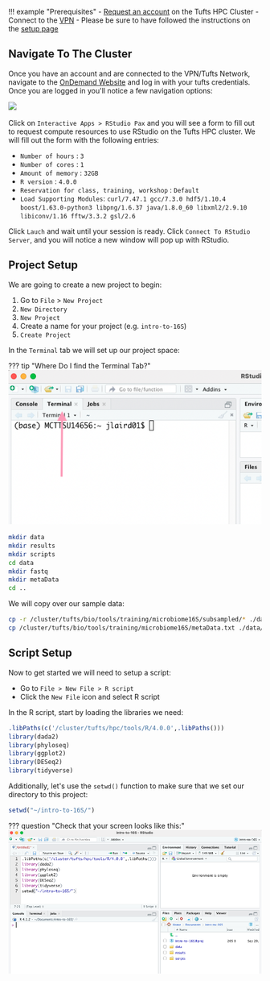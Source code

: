 
!!! example "Prerequisites"
    - [Request an account](http://research.uit.tufts.edu/) on the Tufts HPC Cluster
    - Connect to the [VPN](https://access.tufts.edu/vpn)
    - Please be sure to have followed the instructions on the [setup page](../setup.md)

## Navigate To The Cluster

Once you have an account and are connected to the VPN/Tufts Network, navigate to the [OnDemand Website](https://ondemand.pax.tufts.edu/) and log in with your tufts credentials. Once you are logged in you'll notice a few navigation options:

![](images/ondemandLayout.png)

Click on `Interactive Apps > RStudio Pax` and you will see a form to fill out to request compute resources to use RStudio on the Tufts HPC cluster. We will fill out the form with the following entries:

- `Number of hours` : `3`
- `Number of cores` : `1`
- `Amount of memory` : `32GB`
- `R version` : `4.0.0`
- `Reservation for class, training, workshop` : `Default`
- `Load Supporting Modules`: `curl/7.47.1 gcc/7.3.0 hdf5/1.10.4 boost/1.63.0-python3 libpng/1.6.37 java/1.8.0_60 libxml2/2.9.10 libiconv/1.16 fftw/3.3.2 gsl/2.6`

Click `Lauch` and wait until your session is ready. Click `Connect To RStudio Server`, and you will notice a new window will pop up with RStudio. 

## Project Setup

We are going to create a new project to begin:

1. Go to `File` > `New Project`
2. `New Directory`
3. `New Project`
4. Create a name for your project (e.g. `intro-to-16S`)
5. `Create Project`

In the `Terminal` tab we will set up our project space:

??? tip "Where Do I find the Terminal Tab?"
    ![](images/r-studio-terminal-tab.png)
    
```bash
mkdir data
mkdir results
mkdir scripts
cd data
mkdir fastq
mkdir metaData
cd ..
```

We will copy over our sample data:

```bash
cp -r /cluster/tufts/bio/tools/training/microbiome16S/subsampled/* ./data/fastq/
cp /cluster/tufts/bio/tools/training/microbiome16S/metaData.txt ./data/metaData/
```
## Script Setup

Now to get started we will need to setup a script:

- Go to `File > New File > R script`
- Click the `New File` icon and select R script

In the R script, start by loading the libraries we need:

```R
.libPaths(c('/cluster/tufts/hpc/tools/R/4.0.0',.libPaths()))
library(dada2)
library(phyloseq)
library(ggplot2)
library(DESeq2)
library(tidyverse)
```

Additionally, let's use the `setwd()` function to make sure that we set our directory to this project:

```R
setwd("~/intro-to-16S/")
```

??? question "Check that your screen looks like this:"
    ![](images/project-setup-screen2.png)

